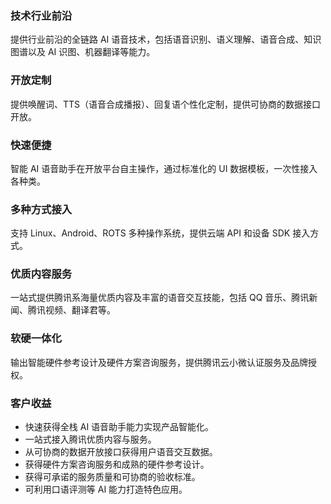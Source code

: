 ### 技术行业前沿
提供行业前沿的全链路 AI 语音技术，包括语音识别、语义理解、语音合成、知识图谱以及 AI 识图、机器翻译等能力。

### 开放定制
提供唤醒词、TTS（语音合成播报）、回复语个性化定制，提供可协商的数据接口开放。

### 快速便捷
智能 AI 语音助手在开放平台自主操作，通过标准化的 UI 数据模板，一次性接入各种类。

### 多种方式接入
支持 Linux、Android、ROTS 多种操作系统，提供云端 API 和设备 SDK 接入方式。

### 优质内容服务
一站式提供腾讯系海量优质内容及丰富的语音交互技能，包括 QQ 音乐、腾讯新闻、腾讯视频、翻译君等。

### 软硬一体化
输出智能硬件参考设计及硬件方案咨询服务，提供腾讯云小微认证服务及品牌授权。  

### 客户收益
- 快速获得全栈 AI 语音助手能力实现产品智能化。
- 一站式接入腾讯优质内容与服务。
- 从可协商的数据开放接口获得用户语音交互数据。
- 获得硬件方案咨询服务和成熟的硬件参考设计。
- 获得可承诺的服务质量和可协商的验收标准。
- 可利用口语评测等 AI 能力打造特色应用。
